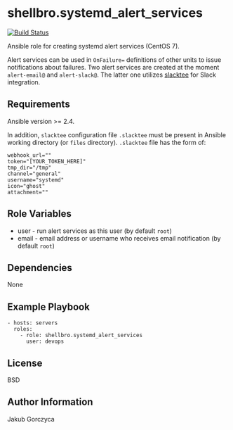 shellbro.systemd_alert_services
===============================

[![Build Status](https://travis-ci.org/shellbro/ansible-role-systemd-alert-services.svg?branch=master)](https://travis-ci.org/shellbro/ansible-role-systemd-alert-services)

Ansible role for creating systemd alert services (CentOS 7).

Alert services can be used in `OnFailure=` definitions of other units to issue
notifications about failures. Two alert services are created at the moment
`alert-email@` and `alert-slack@`. The latter one utilizes
[slacktee](https://github.com/coursehero/slacktee) for Slack integration.


Requirements
------------

Ansible version >= 2.4.

In addition, `slacktee` configuration file `.slacktee` must be present in
Ansible working directory (or `files` directory). `.slacktee` file has the form
of:

```
webhook_url=""
token="[YOUR_TOKEN_HERE]"
tmp_dir="/tmp"
channel="general"
username="systemd"
icon="ghost"
attachment=""
```

Role Variables
--------------

* user - run alert services as this user (by default `root`)
* email - email address or username who receives email notification (by default
`root`)

Dependencies
------------

None

Example Playbook
----------------

    - hosts: servers
      roles:
        - role: shellbro.systemd_alert_services
          user: devops

License
-------

BSD

Author Information
------------------

Jakub Gorczyca
